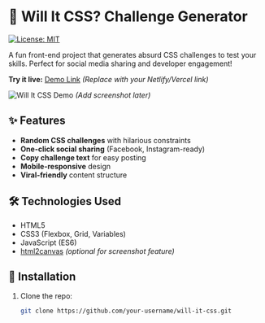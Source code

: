 # 🎨 Will It CSS? Challenge Generator

[![License: MIT](https://img.shields.io/badge/License-MIT-blue.svg)](https://opensource.org/licenses/MIT) 

A fun front-end project that generates absurd CSS challenges to test your skills. Perfect for social media sharing and developer engagement!

**Try it live:** [Demo Link](#) *(Replace with your Netlify/Vercel link)*

![Will It CSS Demo](demo-screenshot.png) *(Add screenshot later)*

## ✨ Features
- **Random CSS challenges** with hilarious constraints
- **One-click social sharing** (Facebook, Instagram-ready)
- **Copy challenge text** for easy posting
- **Mobile-responsive** design
- **Viral-friendly** content structure

## 🛠️ Technologies Used
- HTML5
- CSS3 (Flexbox, Grid, Variables)
- JavaScript (ES6)
- [html2canvas](https://html2canvas.hertzen.com/) *(optional for screenshot feature)*

## 🚀 Installation
1. Clone the repo:
   ```bash
   git clone https://github.com/your-username/will-it-css.git
